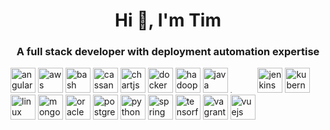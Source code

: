 <h1 align="center">Hi 👋, I'm Tim</h1>
<h3 align="center">A full stack developer with deployment automation expertise</h3>

<p align="left">
<a href="https://angularjs.org/"><img title="AngularJS" src="https://devicons.github.io/devicon/devicon.git/icons/angularjs/angularjs-original.svg" alt="angularjs" width="40" height="40"/></a>
<a href="https://aws.amazon.com/"><img title="AWS" src="https://devicons.github.io/devicon/devicon.git/icons/amazonwebservices/amazonwebservices-original-wordmark.svg" alt="aws" width="40" height="40"/></a>
<a href="https://www.gnu.org/software/bash/"><img title="Bash" src="https://www.vectorlogo.zone/logos/gnu_bash/gnu_bash-icon.svg" alt="bash" width="40" height="40"/></a>
<a href="https://cassandra.apache.org/"><img title="Cassandra" src="https://www.vectorlogo.zone/logos/apache_cassandra/apache_cassandra-icon.svg" alt="cassandra" width="40" height="40"/></a>
<a href="https://www.chartjs.org/"><img title="ChartJS" src="https://www.chartjs.org/media/logo-title.svg" alt="chartjs" width="40" height="40"/></a>
<a href="https://www.docker.com/"><img title="Docker" src="https://devicons.github.io/devicon/devicon.git/icons/docker/docker-original-wordmark.svg" alt="docker" width="40" height="40"/></a>
<a href="https://hadoop.apache.org/"><img title="Hadoop" src="https://www.vectorlogo.zone/logos/apache_hadoop/apache_hadoop-icon.svg" alt="hadoop" width="40" height="40"/></a>
<a href="https://www.java.com/"><img title="Java" src="https://devicons.github.io/devicon/devicon.git/icons/java/java-original-wordmark.svg" alt="java" width="40" height="40"/></a>
<a href="https://www.javascript.com/"><img title="Javascript" src="https://devicons.github.io/devicon/devicon.git/icons/javascript/javascript-original.svg" alt="javascript" width="40" height="4https://www.javascript.com/0"/></a>
<a href="https://www.jenkins.io/"><img title="Jenkins" src="https://www.vectorlogo.zone/logos/jenkins/jenkins-icon.svg" alt="jenkins" width="40" height="40"/></a>
<a href="https://kubernetes.io/"><img title="Kubernetes" src="https://www.vectorlogo.zone/logos/kubernetes/kubernetes-icon.svg" alt="kubernetes" width="40" height="40"/></a>
<a href="https://www.linux.org/"><img title="Linux" src="https://devicons.github.io/devicon/devicon.git/icons/linux/linux-original.svg" alt="linux" width="40" height="40"/></a>
<a href="https://www.mongodb.com/"><img title="MongoDB" src="https://devicons.github.io/devicon/devicon.git/icons/mongodb/mongodb-original-wordmark.svg" alt="mongodb" width="40" height="40"/></a>
<a href="https://www.oracle.com/database/"><img title="Oracle" src="https://devicons.github.io/devicon/devicon.git/icons/oracle/oracle-original.svg" alt="oracle" width="40" height="40"/></a>
<a href="https://www.postgresql.org/"><img title="Postgres" src="https://devicons.github.io/devicon/devicon.git/icons/postgresql/postgresql-original-wordmark.svg" alt="postgresql" width="40" height="40"/></a>
<a href="https://www.python.org/"><img title="Python" src="https://devicons.github.io/devicon/devicon.git/icons/python/python-original.svg" alt="python" width="40" height="40"/></a>
<a href="https://spring.io/"><img title="Spring" src="https://www.vectorlogo.zone/logos/springio/springio-icon.svg" alt="spring" width="40" height="40"/></a>
<a href="https://www.tensorflow.org/"><img title="Tensorflow" src="https://www.vectorlogo.zone/logos/tensorflow/tensorflow-icon.svg" alt="tensorflow" width="40" height="40"/></a>
<a href="https://www.vagrantup.com/"><img title="Vagrant" src="https://www.vectorlogo.zone/logos/vagrantup/vagrantup-icon.svg" alt="vagrant" width="40" height="40"/></a>
<a href="https://vuejs.org/"><img title="Vue.js" src="https://devicons.github.io/devicon/devicon.git/icons/vuejs/vuejs-original-wordmark.svg" alt="vuejs" width="40" height="40"/></a>
  </p>

